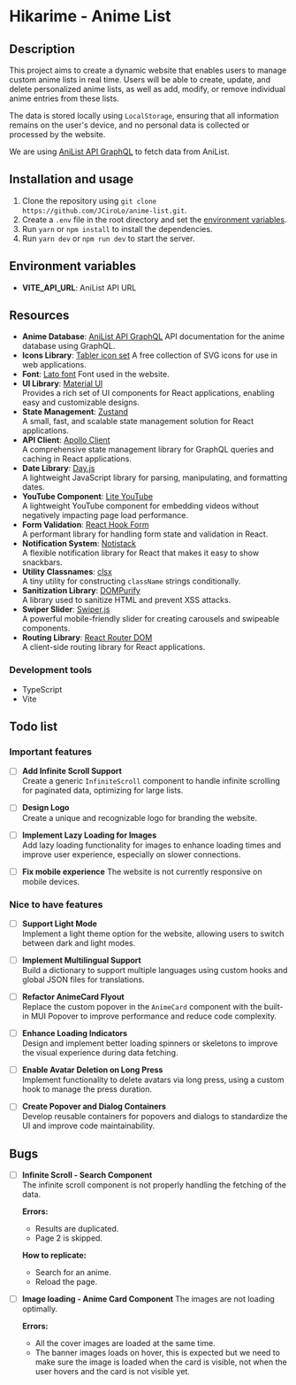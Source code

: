 # Hikarime - Anime List

## Description

This project aims to create a dynamic website that enables users to manage custom anime lists in real time. Users will be able to create, update, and delete personalized anime lists, as well as add, modify, or remove individual anime entries from these lists.

The data is stored locally using `LocalStorage`, ensuring that all information remains on the user's device, and no personal data is collected or processed by the website.

We are using [AniList API GraphQL](https://anilist.gitbook.io/anilist-apiv2-docs) to fetch data from AniList.

## Installation and usage

1. Clone the repository using `git clone https://github.com/JCiroLo/anime-list.git`.
2. Create a `.env` file in the root directory and set the [environment variables](#environment-variables).
3. Run `yarn` or `npm install` to install the dependencies.
4. Run `yarn dev` or `npm run dev` to start the server.

## Environment variables

- **VITE_API_URL**: AniList API URL

## Resources

- **Anime Database**: [AniList API GraphQL](https://anilist.gitbook.io/anilist-apiv2-docs)
  API documentation for the anime database using GraphQL.
- **Icons Library**: [Tabler icon set](https://tabler.io/icons)
  A free collection of SVG icons for use in web applications.
- **Font**: [Lato font](https://fonts.google.com/specimen/Lato)
  Font used in the website.
- **UI Library**: [Material UI](https://mui.com/material-ui/getting-started)  
  Provides a rich set of UI components for React applications, enabling easy and customizable designs.
- **State Management**: [Zustand](https://github.com/pmndrs/zustand)  
  A small, fast, and scalable state management solution for React applications.
- **API Client**: [Apollo Client](https://www.apollographql.com/docs/react/)  
  A comprehensive state management library for GraphQL queries and caching in React applications.
- **Date Library**: [Day.js](https://day.js.org/)  
  A lightweight JavaScript library for parsing, manipulating, and formatting dates.
- **YouTube Component**: [Lite YouTube](https://github.com/justinribeiro/lite-youtube)  
  A lightweight YouTube component for embedding videos without negatively impacting page load performance.
- **Form Validation**: [React Hook Form](https://www.react-hook-form.com/)  
  A performant library for handling form state and validation in React.
- **Notification System**: [Notistack](https://notistack.com/)  
  A flexible notification library for React that makes it easy to show snackbars.
- **Utility Classnames**: [clsx](https://github.com/lukeed/clsx)  
  A tiny utility for constructing `className` strings conditionally.
- **Sanitization Library**: [DOMPurify](https://github.com/cure53/DOMPurify)  
  A library used to sanitize HTML and prevent XSS attacks.
- **Swiper Slider**: [Swiper.js](https://swiperjs.com/)  
  A powerful mobile-friendly slider for creating carousels and swipeable components.
- **Routing Library**: [React Router DOM](https://reactrouter.com/en/main)  
  A client-side routing library for React applications.

### Development tools

- TypeScript
- Vite



## Todo list

### Important features

- [ ] **Add Infinite Scroll Support**  
  Create a generic `InfiniteScroll` component to handle infinite scrolling for paginated data, optimizing for large lists.

- [ ] **Design Logo**  
  Create a unique and recognizable logo for branding the website.

- [ ] **Implement Lazy Loading for Images**  
  Add lazy loading functionality for images to enhance loading times and improve user experience, especially on slower connections.

- [ ] **Fix mobile experience**
  The website is not currently responsive on mobile devices.

### Nice to have features

- [ ] **Support Light Mode**  
  Implement a light theme option for the website, allowing users to switch between dark and light modes.

- [ ] **Implement Multilingual Support**  
  Build a dictionary to support multiple languages using custom hooks and global JSON files for translations.

- [ ] **Refactor AnimeCard Flyout**  
  Replace the custom popover in the `AnimeCard` component with the built-in MUI Popover to improve performance and reduce code complexity.

- [ ] **Enhance Loading Indicators**  
  Design and implement better loading spinners or skeletons to improve the visual experience during data fetching.

- [ ] **Enable Avatar Deletion on Long Press**  
  Implement functionality to delete avatars via long press, using a custom hook to manage the press duration.

- [ ] **Create Popover and Dialog Containers**  
  Develop reusable containers for popovers and dialogs to standardize the UI and improve code maintainability.

## Bugs

- [ ] **Infinite Scroll - Search Component**  
  The infinite scroll component is not properly handling the fetching of the data.

  **Errors:**
  - Results are duplicated.
  - Page 2 is skipped.

  **How to replicate:**
  - Search for an anime.
  - Reload the page.

- [ ] **Image loading - Anime Card Component**
  The images are not loading optimally.

  **Errors:**
  - All the cover images are loaded at the same time.
  - The banner images loads on hover, this is expected but we need to make sure the image is loaded when the card is visible, not when the user hovers and the card is not visible yet.